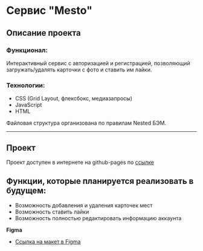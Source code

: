 # Сервис "Mesto"

## Описание проекта
### Функционал:
Интерактивный сервис с авторизацией и регистрацией, позволяющий загружать/удалять карточки с фото и ставить им лайки.

### Технологии:
- CSS (Grid Layout, флексбокс, медиазапросы)
- JavaScript
- HTML


Файловая структура организована по правилам Nested БЭМ.
___________________________
## Проект
Проект доступен в интернете на github-pages по [ссылке](https://tatylapina.github.io/mesto/)

## Функции, которые планируется реализовать в будущем:
* Возможность добавления и удаления карточек мест
* Возможность ставить лайки
* Возможность полностью редактировать информацию аккаунта


**Figma**

* [Ссылка на макет в Figma](https://www.figma.com/file/2cn9N9jSkmxD84oJik7xL7/JavaScript.-Sprint-4?node-id=0%3A1)


